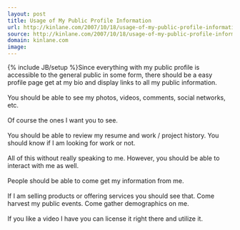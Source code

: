 ```yaml
---
layout: post
title: Usage of My Public Profile Information
url: http://kinlane.com/2007/10/18/usage-of-my-public-profile-information/
source: http://kinlane.com/2007/10/18/usage-of-my-public-profile-information/
domain: kinlane.com
image: 
---
```

{% include JB/setup %}Since everything with my public profile is accessible to the general public in some form, there should be a easy profile page get at my bio and display links to all my public information.<br />
<br />
You should be able to see my photos, videos, comments, social networks, etc.<br />
<br />
Of course the ones I want you to see.<br />
<br />
You should be able to review my resume and work / project history. You should know if I am looking for work or not.<br />
<br />
All of this without really speaking to me. However, you should be able to interact with me as well.<br />
<br />
People should be able to come get my information from me.<br />
<br />
If I am selling products or offering services you should see that. Come harvest my public events. Come gather demographics on me.<br />
<br />
If you like a video I have you can license it right there and utilize it.